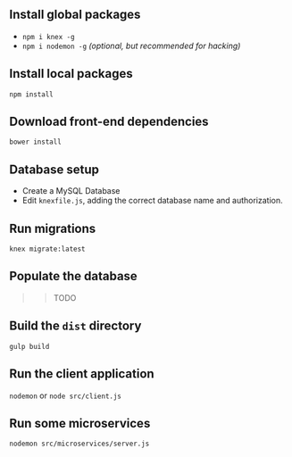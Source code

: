
## Install global packages

- `npm i knex -g`
- `npm i nodemon -g`  *(optional, but recommended for hacking)*

## Install local packages

`npm install`

## Download front-end dependencies

`bower install`

## Database setup

- Create a MySQL Database
- Edit `knexfile.js`, adding the correct database name and authorization.

## Run migrations

`knex migrate:latest`

## Populate the database

>> TODO

## Build the `dist` directory

`gulp build`

## Run the client application

`nodemon`  or  `node src/client.js`

## Run some microservices

`nodemon src/microservices/server.js`
